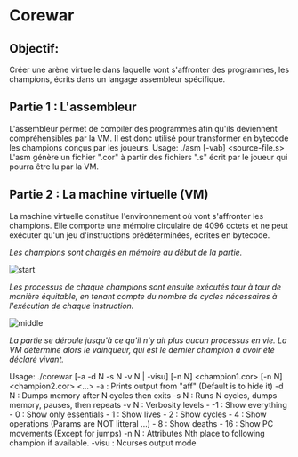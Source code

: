 # Corewar

## Objectif: 

Créer une arène virtuelle dans laquelle vont s'affronter des programmes, les champions, écrits dans un langage assembleur spécifique.

## Partie 1 : L'assembleur

L'assembleur permet de compiler des programmes afin qu'ils deviennent compréhensibles par la VM. Il est donc utilisé pour transformer en bytecode les champions conçus par les joueurs. Usage: ./asm [-vab] <source-file.s>
L'asm génère un fichier ".cor" à partir des fichiers ".s" écrit par le joueur qui pourra être lu par la VM.

## Partie 2 : La machine virtuelle (VM)

La machine virtuelle constitue l'environnement où vont s'affronter les champions. Elle comporte une mémoire circulaire de 4096 octets et ne peut exécuter qu'un jeu d'instructions prédéterminées, écrites en bytecode. 

*Les champions sont chargés en mémoire au début de la partie.*

![start](https://user-images.githubusercontent.com/29833564/44538805-bef06980-a702-11e8-8e76-68500f9da807.png)

*Les processus de chaque champions sont ensuite exécutés tour à tour de manière équitable, en tenant compte du nombre de cycles nécessaires à l'exécution de chaque instruction.*

![middle](https://user-images.githubusercontent.com/29833564/44538804-bef06980-a702-11e8-9b8d-7bf221c90aa4.png)

*La partie se déroule jusqu'à ce qu'il n'y ait plus aucun processus en vie. La VM détermine alors le vainqueur, qui est le dernier champion à avoir été déclaré vivant.*

Usage: ./corewar [-a -d N -s N -v N | -visu] [-n N] <champion1.cor> [-n N] <champion2.cor> <...>
        -a        : Prints output from "aff" (Default is to hide it)
        -d N      : Dumps memory after N cycles then exits
        -s N      : Runs N cycles, dumps memory, pauses, then repeats
        -v N      : Verbosity levels
                - -1 : Show everything
                - 0  : Show only essentials
                - 1  : Show lives
                - 2  : Show cycles
                - 4  : Show operations (Params are NOT litteral ...)
                - 8  : Show deaths
                - 16 : Show PC movements (Except for jumps)
        -n N      : Attributes Nth place to following champion  if available.
        -visu     : Ncurses output mode
